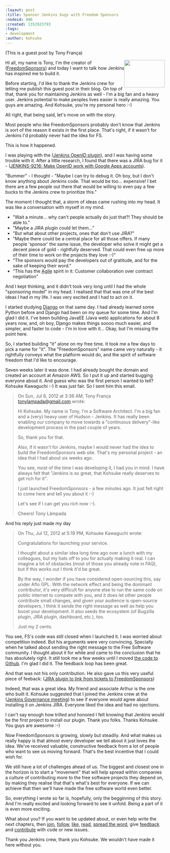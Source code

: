 ```yaml
---
:layout: post
:title: Sponsor Jenkins bugs with Freedom Sponsors
:nodeid: 406
:created: 1352923793
:tags:
- development
:author: kohsuke
---
```

(This is a guest post by Tony França)

<div style="float:right">
<img src="https://jenkins-ci.org/sites/default/files/images/FS_vertical_logo_colored_512x347.png" width="128" height="87">
</div>

Hi all, my name is Tony, I'm the creator of ([FreedomSponsors](https://freedomsponsors.org/)) and today I want to talk how Jenkins has inspired me to build it.

Before starting, I'd like to thank the Jenkins crew for letting me publish this guest post in their blog.
On top of that, thank you for maintaining Jenkins as well - I'm a big fan and a heavy user. Jenkins potential to make peoples lives easier is really amazing.
You guys are amazing.
And Kohsuke, you're my personal hero :-)

All right, that being said, let's move on with the story.

Most people who like FreedomSponsors probably don't know that Jenkins is sort of the reason it exists in the first place. That's right, if it wasn't for Jenkins I'd probably never had the idea for FS.

This is how it happened.

I was playing with the ([Jenkins OpenID plugin](https://wiki.jenkins.io/display/JENKINS/OpenID+plugin)), and I was having some trouble with it.
After a little research, I found that there was a JIRA bug for it - ([JENKINS-9216: Make OpenID work with Google Apps accounts](https://issues.jenkins-ci.org/browse/JENKINS-9216)).

"Bummer" - I thought - "Maybe I can try to debug it. Oh boy, but I don't know anything about Jenkins code. That would be too... expensive! I bet there are a few people out there that would be willing to even pay a few bucks to the Jenkins crew to prioritize this."

The moment I thought that, a storm of ideas came rushing into my head.
It was like a conversation with myself in my mind.

- "Wait a minute... why can't people actually do just that?! They should be able to."
- "Maybe a JIRA plugin could let them..."
- "But what about other projects, ones that don't use JIRA?"
- "Maybe there could be a central place for all those offers. If many people 'sponsor' the same issue, the developer who solve it might get a decent piece of gold - rightfully deserved. That could even free up more of their time to work on the projects they love :-)"
- "The sponsors would pay the developers out of gratitude, and for the sake of keeping their word."
- "This has the [Agile](https://agilemanifesto.org/) spirit in it: Customer collaboration over contract negotiation"

And I kept thinking, and it didn't took very long until I had the whole "sponsoring model" in my head.
I realised that that was one of the best ideas I had in my life. I was very excited and I had to act on it.

I started studying [Django](https://www.djangoproject.com/) on that same day. I had already learned some Python before and Django had been on my queue for some time. And I'm glad I did it. I've been building JavaEE (Java web) applications for about 8 years now, and, oh boy, Django makes things soooo much easier, and simpler, and faster to code - I'm in love with it... Okay, but I'm missing the point here.

So, I started building "it" alone on my free time. It took me a few days to pick a name for "it".
The "FreedomSponsors" name came very naturally - it rightfully conveys what the platform would do, and the spirit of software freedom that I'd like to encourage.

Seven weeks later it was done. I had already bought the domain and created an account at Amazon AWS.
So I put it up and started bugging everyone about it.
And guess who was the first person I wanted to tell? Kohsuke Kawaguchi :-)
It was just fair. So I sent him this email.

> On Sun, Jul 8, 2012 at 3:36 AM, Tony França <tonylampada@gmail.com> wrote:
> 
> Hi Kohsuke.
> My name is Tony, I'm a Software Architect.
> I'm a big fan and a (very) heavy user of Hudson - Jenkins.
> It has really been enabling our company to move towards a "continuous delivery"-like development process in the past couple of years.
>
> So, thank you for that.
>
> Also, if it wasn't for Jenkins, maybe I would never had the idea to build the FreedomSponsors web site.
> That's my personal project - an idea that I had about six weeks ago.
>
> You see, most of the time I was developing it, I had you in mind.
> I have always felt that "Jenkins is so great, that Kohsuke really deserves to get rich for it".
>
> I just launched FreedomSponsors - a few minutes ago.
> It just felt right to come here and tell you about it :-)
>
> Let's see if I can get you rich now :-).
>
> Cheers!
> Tony Lâmpada

And his reply just made my day

> On Thu, Jul 12, 2012 at 5:19 PM, Kohsuke Kawaguchi <kk at kohsuke dot org> wrote:
>
> Congratulations for launching your service.
>
> I thought about a similar idea long time ago over a lunch with my colleagues, but my hats off to you for actually making it real. I can imagine a lot of obstacles (most of those you already note in FAQ), but if this works out I think it'd be great.
>
> By the way, I wonder if you have considered open-sourcing this, say under Aflo GPL. With the network effect and being the dominant contributor, it's very difficult for anyone else to run the same code on public internet to compete with you, and it does let other people contribute small changes, and given your audience is open-source developers, I think it sends the right message as well as help you boost your development. It also seeds the ecosystem (of Bugzilla plugin, JIRA plugin, dashboard, etc.), too.
>
> Just my 2 cents.

You see, FS's code was still closed when I launched it. I was worried about competition indeed.
But his arguments were very convincing. Specially when he talked about sending the right message to the Free Software community. I thought about it for while and came to the conclusion that he has absolutely right. It still took me a few weeks until I moved [the code to Github](https://github.com/freedomsponsors/www.freedomsponsors.org). I'm glad I did it. The feedback loop has been great.

And that was not his only contribution. He also gave us this very useful piece of feeback:
([JIRA plugin to link from tickets to FreedomSponsors](https://freedomsponsors.org/core/issue/12/jira-plugin-to-link-from-tickets-to-freedomsponsors))

Indeed, that was a great idea. My friend and associate Arthur is the one who built it.
Kohsuke suggested that I joined the Jenkins crew at the ([Jenkins Governance meeting](https://wiki.jenkins.io/display/JENKINS/Governance+Meeting+Agenda)) to see if everyone would agree about installing it on Jenkins JIRA. Everyone liked the idea and had no ojections.

I can't say enough how trilled and honored I felt knowing that Jenkins would be the first project to install our plugin. Thank you folks. Thanks Kohsuke. You guys are awesome :-)

Now FreedomSponsors is growing, slowly but steadily. And what makes us really happy is that almost every developer we tell about it just loves the idea. We've received valuable, constructive feedback from a lot of people who want to see us moving forward. That's the best incentive that I could wish for.

We still have a lot of challenges ahead of us. The biggest and closest one in the horizon is to start a "movement" that will help spread within companies a culture of contributing more to the free software projects they depend on, by making they realise that that's what's best for everyone. If we can achieve that then we'll have made the free software world even better.

So, everything I wrote so far is, hopefully, only the begginning of this story. And I'm really excited and looking forward to see it unfold. Being a part of it is even more exciting.

What about you? If you want to be updated about, or even help write the next chapters, then
[join](https://freedomsponsors.org/core/login/), [follow](https://twitter.com/freedomsponsors), [like](https://www.facebook.com/freedomsponsors), [read](https://web.archive.org/web/20130310041955/https://blog.freedomsponsors.org/), [spread the word](https://twitter.com/intent/tweet?hashtags=freedomsponsors&original_referer=http%3A%2F%2Fblog.freedomsponsors.org%2F&source=tweetbutton&text=Check%20this%20out!%20FreedomSponsors%20-%20Crowdfunding%20Open%20Source%2C%20one%20issue%20at%20a%20time&url=http%3A%2F%2Fwww.freedomsponsors.org&via=freedomsponsors), give [feedback](https://freedomsponsors.org/core/feedback) and [contribute](https://github.com/freedomsponsors/www.freedomsponsors.org) with code or new issues.

Thank you Jenkins crew, thank you Kohsuke.
We wouldn't have made it here without you.
